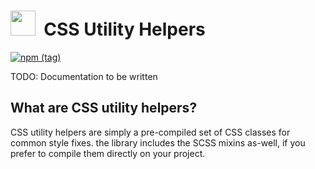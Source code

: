 # <img src="https://cdn.peiris.xyz/karapincha/karapincha-monochrome-sm.png" height="40" width="40" />&nbsp;&nbsp;CSS Utility Helpers

[![npm (tag)](https://img.shields.io/npm/v/css-helper-utils/latest?color=success&logo=GitHub)](https://www.npmjs.com/package/css-helper-utils)

TODO: Documentation to be written

## What are CSS utility helpers?
CSS utility helpers are simply a pre-compiled set of CSS classes for common style fixes. the library includes the SCSS mixins as-well, if you prefer to compile them directly on your project.
